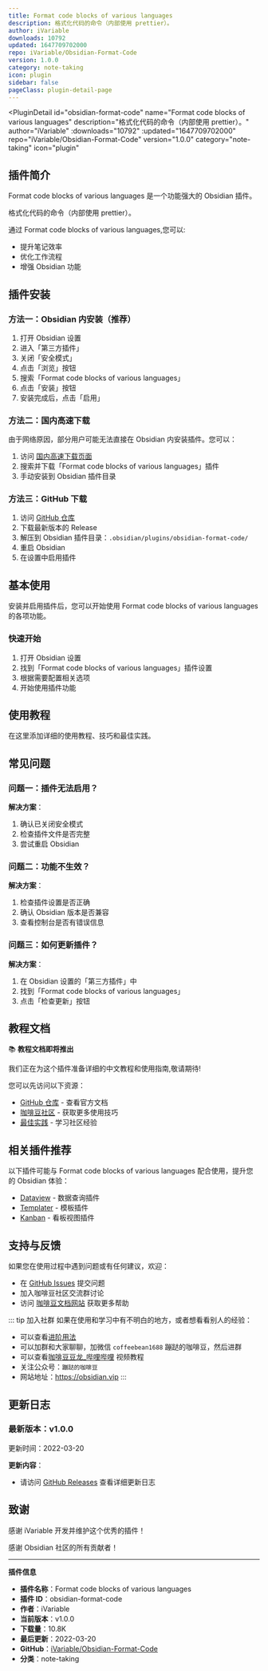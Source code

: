 ```yaml
---
title: Format code blocks of various languages
description: 格式化代码的命令（内部使用 prettier）。
author: iVariable
downloads: 10792
updated: 1647709702000
repo: iVariable/Obsidian-Format-Code
version: 1.0.0
category: note-taking
icon: plugin
sidebar: false
pageClass: plugin-detail-page
---
```


<PluginDetail
  id="obsidian-format-code"
  name="Format code blocks of various languages"
  description="格式化代码的命令（内部使用 prettier）。"
  author="iVariable"
  :downloads="10792"
  :updated="1647709702000"
  repo="iVariable/Obsidian-Format-Code"
  version="1.0.0"
  category="note-taking"
  icon="plugin"
>

<!-- AUTO_GENERATED_START -->
## 插件简介

Format code blocks of various languages 是一个功能强大的 Obsidian 插件。

格式化代码的命令（内部使用 prettier）。

通过 Format code blocks of various languages,您可以:

- 提升笔记效率
- 优化工作流程
- 增强 Obsidian 功能

<!-- AUTO_GENERATED_END -->

<!-- AUTO_GENERATED_START -->
## 插件安装

### 方法一：Obsidian 内安装（推荐）

1. 打开 Obsidian 设置
2. 进入「第三方插件」
3. 关闭「安全模式」
4. 点击「浏览」按钮
5. 搜索「Format code blocks of various languages」
6. 点击「安装」按钮
7. 安装完成后，点击「启用」

### 方法二：国内高速下载

由于网络原因，部分用户可能无法直接在 Obsidian 内安装插件。您可以：

1. 访问 [国内高速下载页面](/zh/documentation/obsidian-plugins-download.html)
2. 搜索并下载「Format code blocks of various languages」插件
3. 手动安装到 Obsidian 插件目录

### 方法三：GitHub 下载

1. 访问 [GitHub 仓库](https://github.com/iVariable/Obsidian-Format-Code)
2. 下载最新版本的 Release
3. 解压到 Obsidian 插件目录：`.obsidian/plugins/obsidian-format-code/`
4. 重启 Obsidian
5. 在设置中启用插件

## 基本使用

安装并启用插件后，您可以开始使用 Format code blocks of various languages 的各项功能。

### 快速开始

1. 打开 Obsidian 设置
2. 找到「Format code blocks of various languages」插件设置
3. 根据需要配置相关选项
4. 开始使用插件功能

<!-- AUTO_GENERATED_END -->

<!-- CUSTOM_CONTENT_START:tutorial -->
## 使用教程

在这里添加详细的使用教程、技巧和最佳实践。

<!-- CUSTOM_CONTENT_END:tutorial -->

<!-- SHARED_CONTENT_START -->
## 常见问题

### 问题一：插件无法启用？

**解决方案**：
1. 确认已关闭安全模式
2. 检查插件文件是否完整
3. 尝试重启 Obsidian

### 问题二：功能不生效？

**解决方案**：
1. 检查插件设置是否正确
2. 确认 Obsidian 版本是否兼容
3. 查看控制台是否有错误信息

### 问题三：如何更新插件？

**解决方案**：
1. 在 Obsidian 设置的「第三方插件」中
2. 找到「Format code blocks of various languages」
3. 点击「检查更新」按钮

## 教程文档

📚 **教程文档即将推出**

我们正在为这个插件准备详细的中文教程和使用指南,敬请期待!

您可以先访问以下资源：
- [GitHub 仓库](https://github.com/iVariable/Obsidian-Format-Code) - 查看官方文档
- [咖啡豆社区](/zh/bases/) - 获取更多使用技巧
- [最佳实践](/zh/best-practices/) - 学习社区经验

## 相关插件推荐

以下插件可能与 Format code blocks of various languages 配合使用，提升您的 Obsidian 体验：

- [Dataview](/zh/plugins/dataview.html) - 数据查询插件
- [Templater](/zh/plugins/templater-obsidian.html) - 模板插件
- [Kanban](/zh/plugins/obsidian-kanban.html) - 看板视图插件

## 支持与反馈

如果您在使用过程中遇到问题或有任何建议，欢迎：

- 在 [GitHub Issues](https://github.com/iVariable/Obsidian-Format-Code/issues) 提交问题
- 加入咖啡豆社区交流群讨论
- 访问 [咖啡豆文档网站](https://obsidian.vip) 获取更多帮助

::: tip 加入社群
如果在使用和学习中有不明白的地方，或者想看看别人的经验：
- 可以查看[进阶用法](/zh/advanced)
- 可以加群和大家聊聊，加微信 `coffeebean1688` 蹦跶的咖啡豆，然后进群
- 可以查看[咖啡豆豆龙_哔哩哔哩](https://space.bilibili.com/618777356) 视频教程
- 关注公众号：`蹦跶的咖啡豆`
- 网站地址：https://obsidian.vip
:::
<!-- SHARED_CONTENT_END -->

<!-- AUTO_GENERATED_START -->
## 更新日志

### 最新版本：v1.0.0

更新时间：2022-03-20

**更新内容**：
- 请访问 [GitHub Releases](https://github.com/iVariable/Obsidian-Format-Code/releases) 查看详细更新日志

## 致谢

感谢 iVariable 开发并维护这个优秀的插件！

感谢 Obsidian 社区的所有贡献者！

---

**插件信息**
- **插件名称**：Format code blocks of various languages
- **插件 ID**：obsidian-format-code
- **作者**：iVariable
- **当前版本**：v1.0.0
- **下载量**：10.8K
- **最后更新**：2022-03-20
- **GitHub**：[iVariable/Obsidian-Format-Code](https://github.com/iVariable/Obsidian-Format-Code)
- **分类**：note-taking
<!-- AUTO_GENERATED_END -->

</PluginDetail>

